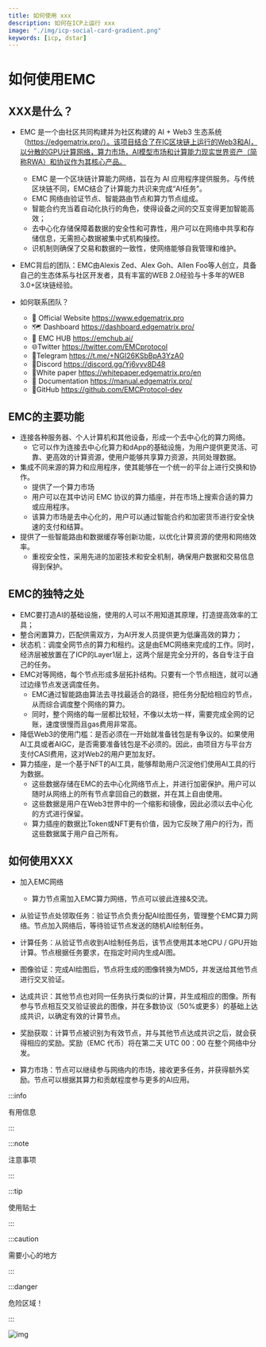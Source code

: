 ```yaml
---
title: 如何使用 xxx
description: 如何在ICP上运行 xxx
image: "./img/icp-social-card-gradient.png"
keywords: [icp, dstar]
---
```


# 如何使用EMC

## XXX是什么？

- EMC 是一个由社区共同构建并为社区构建的 AI + Web3 生态系统 （https://edgematrix.pro/）。该项目结合了在IC区块链上运行的Web3和AI，以分散的GPU计算网络，算力市场，AI模型市场和计算能力现实世界资产（简称RWA）和协议作为其核心产品。
  - EMC 是一个区块链计算能力网络，旨在为 AI 应用程序提供服务。与传统区块链不同，EMC结合了计算能力共识来完成“AI任务”。
  - EMC 网络由验证节点、智能路由节点和算力节点组成。
  - 智能合约充当着自动化执行的角色，使得设备之间的交互变得更加智能高效；
  - 去中心化存储保障着数据的安全性和可靠性，用户可以在网络中共享和存储信息，无需担心数据被集中式机构操控。
  - 识机制则确保了交易和数据的一致性，使网络能够自我管理和维护。
    
- EMC背后的团队：EMC由Alexis Zed、Alex Goh、Allen Foo等人创立，具备自己的生态体系与社区开发者，具有丰富的WEB 2.0经验与十多年的WEB 3.0+区块链经验。

- 如何联系团队？
  - 🔗 Official Website https://www.edgematrix.pro 
  - 🗺 Dashboard https://dashboard.edgematrix.pro/
  - 🥝 EMC HUB https://emchub.ai/
  - 🌐Twitter https://twitter.com/EMCprotocol 
  - 💬Telegram https://t.me/+NGI26KSbBpA3YzA0 
  - 🚀Discord https://discord.gg/Yj6vyv8D48 
  - 📝White paper https://whitepaper.edgematrix.pro/en 
  - 📒 Documentation https://manual.edgematrix.pro/
  - 🤖GitHub https://github.com/EMCProtocol-dev

## EMC的主要功能

- 连接各种服务器、个人计算机和其他设备，形成一个去中心化的算力网络。
  - 它可以作为连接去中心化算力和dApp的基础设施，为用户提供更灵活、可靠、更高效的计算资源，使用户能够共享算力资源，共同处理数据。
- 集成不同来源的算力和应用程序，使其能够在一个统一的平台上进行交换和协作。
  - 提供了一个算力市场
  - 用户可以在其中访问 EMC 协议的算力插座，并在市场上搜索合适的算力或应用程序。
  - 该算力市场是去中心化的，用户可以通过智能合约和加密货币进行安全快速的支付和结算。
- 提供了一些智能路由和数据缓存等创新功能，以优化计算资源的使用和网络效率。
  - 重视安全性，采用先进的加密技术和安全机制，确保用户数据和交易信息得到保护。

## EMC的独特之处

- EMC要打造AI的基础设施，使用的人可以不用知道其原理，打造提高效率的工具；
- 整合闲置算力，匹配供需双方，为AI开发人员提供更为低廉高效的算力；
- 状态机：调度全网节点的算力和租约。这是由EMC网络来完成的工作。同时，经济层被放置在了ICP的Layer1层上，这两个层是完全分开的，各自专注于自己的任务。
- EMC对等网络，每个节点形成多层拓扑结构。只要有一个节点相连，就可以通过边缘节点发送调度任务。
  - EMC通过智能路由算法去寻找最适合的路径，把任务分配给相应的节点，从而综合调度整个网络的算力。
  - 同时，整个网络的每一层都比较轻，不像以太坊一样，需要完成全网的记账，速度很慢而且gas费用非常高。
- 降低Web3的使用门槛：是否必须在一开始就准备钱包是有争议的。如果使用AI工具或者AIGC，是否需要准备钱包是不必须的。因此，由项目方与平台方支付CASI费用，这对Web2的用户更加友好。
- 算力插座，是一个基于NFT的AI工具，能够帮助用户沉淀他们使用AI工具的行为数据。
  - 这些数据存储在EMC的去中心化网络节点上，并进行加密保护。用户可以随时从网络上的所有节点拿回自己的数据，并在其上自由使用。
  - 这些数据是用户在Web3世界中的一个缩影和镜像，因此必须以去中心化的方式进行保留。
  - 算力插座的数据比Token或NFT更有价值，因为它反映了用户的行为，而这些数据属于用户自己所有。

## 如何使用XXX

- 加入EMC网络
  - 算力节点需加入EMC算力网络，节点可以彼此连接&交流。
  
- 从验证节点处领取任务：验证节点负责分配AI绘图任务，管理整个EMC算力网络。节点加入网络后，等待验证节点发送的随机AI绘制任务。

- 计算任务：从验证节点收到AI绘制任务后，该节点使用其本地CPU / GPU开始计算。节点根据任务要求，在指定时间内生成AI图。

- 图像验证：完成AI绘图后，节点将生成的图像转换为MD5，并发送给其他节点进行交叉验证。

- 达成共识：其他节点也对同一任务执行类似的计算，并生成相应的图像。所有参与节点相互交叉验证彼此的图像，并在多数协议（50%或更多）的基础上达成共识，以确定有效的计算节点。

- 奖励获取：计算节点被识别为有效节点，并与其他节点达成共识之后，就会获得相应的奖励。奖励（EMC 代币）将在第二天 UTC 00：00 在整个网络中分发。

- 算力市场：节点可以继续参与网络内的市场，接收更多任务，并获得额外奖励。节点可以根据其算力和贡献程度参与更多的AI应用。

:::info

有用信息

:::

:::note

注意事项

:::

:::tip

使用贴士

:::

:::caution

需要小心的地方

:::

:::danger

危险区域！

:::



![img](@site/static/img/coming_soon.png)
